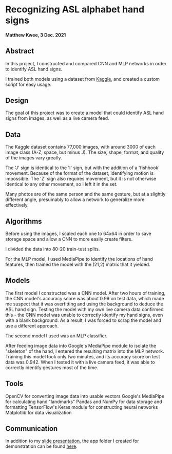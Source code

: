 # Recognizing ASL alphabet hand signs
 
#### Matthew Kwee, 3 Dec. 2021

## Abstract
In this project, I constructed and compared CNN and MLP networks in order to identify ASL hand signs.

I trained both models using a dataset from [Kaggle](https://www.kaggle.com/grassknoted/asl-alphabet), and created a custom script for easy usage.


## Design
The goal of this project was to create a model that could identify ASL hand signs from images, as well as a live camera feed.


## Data
The Kaggle dataset contains 77,000 images, with around 3000 of each image class (A-Z, space, but minus J). The size, shape, format, and quality of the images vary greatly.

The 'J' sign is identical to the 'I' sign, but with the addition of a 'fishhook' movement. Because of the format of the dataset, identifying motion is impossible. The 'Z' sign also requires movement, but it is not otherwise identical to any other movement, so I left it in the set.

Many photos are of the same person and the same gesture, but at a slightly different angle, presumably to allow a network to generalize more effectively.

## Algorithms
Before using the images, I scaled each one to 64x64 in order to save storage space and allow a CNN to more easily create filters.

I divided the data into 80-20 train-test splits.

For the MLP model, I used MediaPipe to identify the locations of hand features, then trained the model with the (21,2) matrix that it yielded.


## Models
The first model I constructed was a CNN model.
After two hours of training, the CNN model's accuracy score was about 0.99 on test data, which made me suspect that it was overfitting and using the background to deduce the ASL hand sign. Testing the model with my own live camera data confirmed this - the CNN model was unable to correctly identify my hand signs, even with a blank background. As a result, I was forced to scrap the model and use a different approach.

The second model I used was an MLP classifier.

After feeding image data into Google's MediaPipe module to isolate the "skeleton" of the hand, I entered the resulting matrix into the MLP network. Training this model took only two minutes, and its accuracy score on test data was 0.942. When I tested it with a live camera feed, it was able to correctly identify gestures most of the time.


## Tools
OpenCV for converting image data into usable vectors
Google's MediaPipe for calculating hand "landmarks"
Pandas and NumPy for data storage and formatting
TensorFlow's Keras module for constructing neural networks
Matplotlib for data visualization


## Communication
In addition to my [slide presentation](https://docs.google.com/presentation/d/15aoP4n8LFIX6UCbp9nAwwszpL5KgcS2fGVurspfklR4/edit?usp=sharing), the app folder I created for demonstration can be found [here](https://github.com/MK38993/Metis-6---Deep-Learning/tree/main/python-demo).





